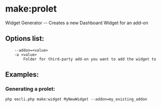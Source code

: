 # make:prolet

Widget Generator -- Creates a new Dashboard Widget for an add-on

## Options list:

```
    --addon=<value>
    -a <value>
        Folder for third-party add-on you want to add the widget to

```

## Examples:

### Generating a prolet:

`php eecli.php make:widget MyNewWidget --addon=my_existing_addon`

